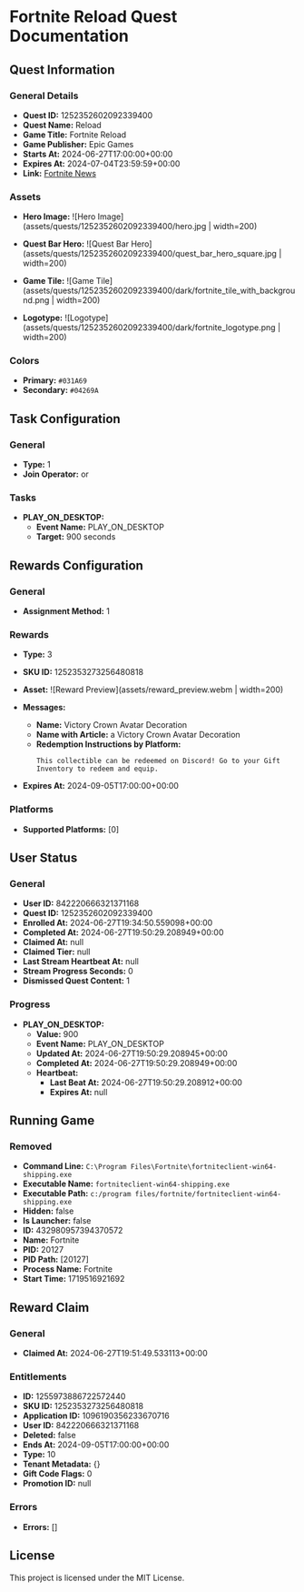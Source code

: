# Fortnite Reload Quest Documentation

## Quest Information

### General Details
- **Quest ID:** 1252352602092339400
- **Quest Name:** Reload
- **Game Title:** Fortnite Reload
- **Game Publisher:** Epic Games
- **Starts At:** 2024-06-27T17:00:00+00:00
- **Expires At:** 2024-07-04T23:59:59+00:00
- **Link:** [Fortnite News](https://www.fortnite.com/news/squad-up-for-fortnite-reload)

### Assets
- **Hero Image:** 
  ![Hero Image](assets/quests/1252352602092339400/hero.jpg | width=200)

- **Quest Bar Hero:** 
  ![Quest Bar Hero](assets/quests/1252352602092339400/quest_bar_hero_square.jpg | width=200)

- **Game Tile:** 
  ![Game Tile](assets/quests/1252352602092339400/dark/fortnite_tile_with_background.png | width=200)

- **Logotype:** 
  ![Logotype](assets/quests/1252352602092339400/dark/fortnite_logotype.png | width=200)

### Colors
- **Primary:** `#031A69`
- **Secondary:** `#04269A`

## Task Configuration

### General
- **Type:** 1
- **Join Operator:** or

### Tasks
- **PLAY_ON_DESKTOP:**
  - **Event Name:** PLAY_ON_DESKTOP
  - **Target:** 900 seconds

## Rewards Configuration

### General
- **Assignment Method:** 1

### Rewards
- **Type:** 3
- **SKU ID:** 1252353273256480818
- **Asset:** 
  ![Reward Preview](assets/reward_preview.webm | width=200)

- **Messages:**
  - **Name:** Victory Crown Avatar Decoration
  - **Name with Article:** a Victory Crown Avatar Decoration
  - **Redemption Instructions by Platform:**
    ```
    This collectible can be redeemed on Discord! Go to your Gift Inventory to redeem and equip.
    ```
- **Expires At:** 2024-09-05T17:00:00+00:00

### Platforms
- **Supported Platforms:** [0]

## User Status

### General
- **User ID:** 842220666321371168
- **Quest ID:** 1252352602092339400
- **Enrolled At:** 2024-06-27T19:34:50.559098+00:00
- **Completed At:** 2024-06-27T19:50:29.208949+00:00
- **Claimed At:** null
- **Claimed Tier:** null
- **Last Stream Heartbeat At:** null
- **Stream Progress Seconds:** 0
- **Dismissed Quest Content:** 1

### Progress
- **PLAY_ON_DESKTOP:**
  - **Value:** 900
  - **Event Name:** PLAY_ON_DESKTOP
  - **Updated At:** 2024-06-27T19:50:29.208945+00:00
  - **Completed At:** 2024-06-27T19:50:29.208949+00:00
  - **Heartbeat:**
    - **Last Beat At:** 2024-06-27T19:50:29.208912+00:00
    - **Expires At:** null

## Running Game

### Removed
- **Command Line:** `C:\Program Files\Fortnite\fortniteclient-win64-shipping.exe`
- **Executable Name:** `fortniteclient-win64-shipping.exe`
- **Executable Path:** `c:/program files/fortnite/fortniteclient-win64-shipping.exe`
- **Hidden:** false
- **Is Launcher:** false
- **ID:** 432980957394370572
- **Name:** Fortnite
- **PID:** 20127
- **PID Path:** [20127]
- **Process Name:** Fortnite
- **Start Time:** 1719516921692

## Reward Claim

### General
- **Claimed At:** 2024-06-27T19:51:49.533113+00:00

### Entitlements
- **ID:** 1255973886722572440
- **SKU ID:** 1252353273256480818
- **Application ID:** 1096190356233670716
- **User ID:** 842220666321371168
- **Deleted:** false
- **Ends At:** 2024-09-05T17:00:00+00:00
- **Type:** 10
- **Tenant Metadata:** {}
- **Gift Code Flags:** 0
- **Promotion ID:** null

### Errors
- **Errors:** []

## License
This project is licensed under the MIT License.
